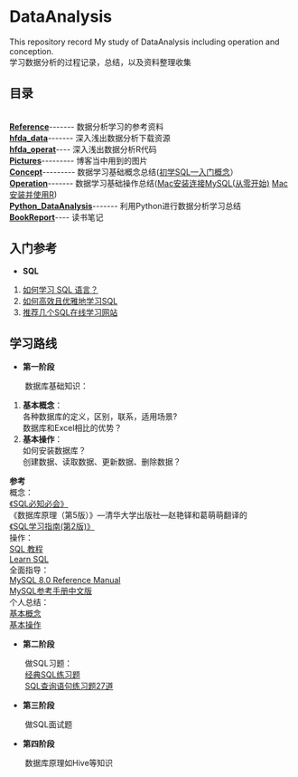 # DataAnalysis
This repository record My study of DataAnalysis including operation and conception.  
学习数据分析的过程记录，总结，以及资料整理收集
## 目录
<br>**[Reference](References)**------- 数据分析学习的参考资料
<br>**[hfda_data](hfda_data)**------- 深入浅出数据分析下载资源
<br>**[hfda_operat](hfda_operat)**---- 深入浅出数据分析R代码
<br>**[Pictures](Pictures)**--------- 博客当中用到的图片
<br>**[Concept](Concept.md)**--------- 数据学习基础概念总结([初学SQL—入门概念](https://blog.csdn.net/lrglgy/article/details/90298842)）
<br>**[Operation](Operation.md)**------- 数据学习基础操作总结([Mac安装连接MySQL(从零开始)](https://blog.csdn.net/lrglgy/article/details/90302029)     [Mac安装并使用R](https://blog.csdn.net/lrglgy/article/details/90297731))  
**[Python_DataAnalysis](Python_DataAnalysis.md)**------- 利用Python进行数据分析学习总结
<br>**[BookReport](BookReport.md)**---- 读书笔记

## 入门参考
+ **SQL**

1. [如何学习 SQL 语言？](https://www.zhihu.com/question/19552975)
2. [如何高效且优雅地学习SQL](https://zhuanlan.zhihu.com/p/39861754)  
3. [推荐几个SQL在线学习网站](https://www.jianshu.com/p/723e8bd6c5c8)

## 学习路线
+ **第一阶段**
  
&nbsp;&nbsp;&nbsp;&nbsp;&nbsp;&nbsp;&nbsp;数据库基础知识：
  
1. **基本概念**：  
各种数据库的定义，区别，联系，适用场景?  
数据库和Excel相比的优势？  
2. **基本操作**：  
如何安装数据库？  
创建数据、读取数据、更新数据、删除数据？  
  
 **参考**  
概念：  
[《SQL必知必会》](/Users/ruogulu/Desktop/Study/DataAnslysis/References/SQL必知必会-中文-第4版.pdf)  
《数据库原理（第5版）》—清华大学出版社—赵艳铎和葛萌萌翻译的  
[《SQL学习指南(第2版)》](/Users/ruogulu/Desktop/Study/DataAnslysis/References/2、SQL学习指南(第2版)@www.java1234.com.pdf)  
操作：  
[SQL 教程](http://www.w3school.com.cn/sql/index.asp)  
[Learn SQL](https://www.codecademy.com/zh/learn/learn-sql)  
全面指导：  
[MySQL 8.0 Reference Manual](https://dev.mysql.com/doc/refman/8.0/en/)  
[MySQL参考手册中文版](https://juejin.im/entry/59bd3e2ef265da064c384c9a)  
个人总结：  
[基本概念](Concept.md)  
[基本操作](Operation.md)


+ **第二阶段** 
 
&nbsp;&nbsp;&nbsp;&nbsp;&nbsp;&nbsp;&nbsp;做SQL习题：  
&nbsp;&nbsp;&nbsp;&nbsp;&nbsp;&nbsp;&nbsp;[经典SQL练习题](https://blog.csdn.net/qaz13177_58_/article/details/5575711/)  
&nbsp;&nbsp;&nbsp;&nbsp;&nbsp;&nbsp;&nbsp;[SQL查询语句练习题27道](https://blog.csdn.net/friendan/article/details/8072668)

+ **第三阶段**

&nbsp;&nbsp;&nbsp;&nbsp;&nbsp;&nbsp;&nbsp;做SQL面试题

+ **第四阶段**  

&nbsp;&nbsp;&nbsp;&nbsp;&nbsp;&nbsp;&nbsp;数据库原理如Hive等知识  

  




